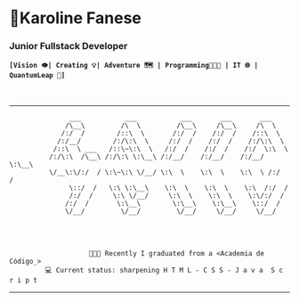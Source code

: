 # 🧩Karoline Fanese 

### Junior Fullstack Developer

**`[Vision 👁‍| Creating 💡| Adventure 🗺 | Programming👩🏾‍💻 | IT 🌐 | QuantumLeap 🎯]`**
<br>
</br>
##
__________________________________________________________________________________

                   ___           ___           ___       ___       ___     
                  /\__\         /\  \         /\__\     /\__\     /\  \ 
                 /:/  /        /::\  \       /:/  /    /:/  /    /::\  \   
                /:/__/        /:/\:\  \     /:/  /    /:/  /    /:/\:\  \
               /::\  \ ___   /::\~\:\  \   /:/  /    /:/  /    /:/  \:\  \
              /:/\:\  /\__\ /:/\:\ \:\__\ /:/__/    /:/__/    /:/__/ \:\__\
              \/__\:\/:/  / \:\~\:\ \/__/ \:\  \    \:\  \    \:\  \ /:/  /
                   \::/  /   \:\ \:\__\    \:\  \    \:\  \    \:\  /:/  / 
                   /:/  /     \:\ \/__/     \:\  \    \:\  \    \:\/:/  /
                  /:/  /       \:\__\        \:\__\    \:\__\    \::/  /    
                  \/__/         \/__/         \/__/     \/__/     \/__/ 
<br />
<br />

                        👩🏾‍🎓 Recently I graduated from a <Academia de Código_>
             💻 Current status: sharpening H T M L - C S S - J a v a  S c r i p t
__________________________________________________________________________________
<br />
<br />
